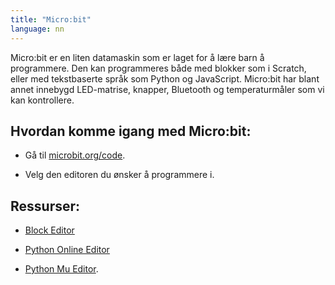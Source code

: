 ```yaml
---
title: "Micro:bit"
language: nn
---
```


Micro:bit er en liten datamaskin som er laget for å lære barn å programmere. Den
kan programmeres både med blokker som i Scratch, eller med tekstbaserte språk
som Python og JavaScript. Micro:bit har blant annet innebygd LED-matrise,
knapper, Bluetooth og temperaturmåler som vi kan kontrollere.

## Hvordan komme igang med Micro:bit:

- Gå til [microbit.org/code](https://www.microbit.org/no/code).

- Velg den editoren du ønsker å programmere i.

## Ressurser:

- [Block Editor](https://makecode.microbit.org)

- [Python Online Editor](http://python.microbit.org)

- [Python Mu Editor](http://codewith.mu/).
